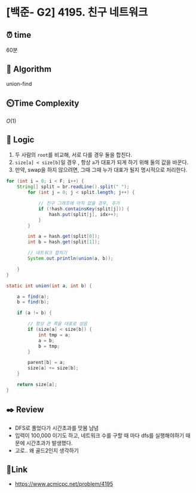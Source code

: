 
# [백준- G2] 4195. 친구 네트워크

## ⏰  **time**
60분

## :pushpin: **Algorithm**
union-find

## ⏲️**Time Complexity**
$O(1)$

## :round_pushpin: **Logic**

1. 두 사람의 `root`를 비교해, 서로 다를 경우 둘을 합친다.
2. `size[a] < size[b]`일 경우 , 항상 `a`가 대표가 되게 하기 위해 둘의 값을 바꾼다.
3. 만약, swap을 하지 않으려면, 그때 그때 누가 대표가 될지 명시적으로 처리한다.


```java
for (int i = 0; i < F; i++) {
	String[] split = br.readLine().split(" ");
		for (int j = 0; j < split.length; j++) {

			// 친구 그래프에 아직 없을 경우, 추가
			if (!hash.containsKey(split[j])) {
				hash.put(split[j], idx++);
			}
		}

		int a = hash.get(split[0]);
		int b = hash.get(split[1]);

		// 네트워크 합치기
		System.out.println(union(a, b));

	}
}
```

```java
static int union(int a, int b) {

	a = find(a);
	b = find(b);

	if (a != b) {

		// 항상 큰 쪽을 대표로 삼음
		if (size[a] < size[b]) {
			int tmp = a;
			a = b;
			b = tmp;
		}

		parent[b] = a;
		size[a] += size[b];
	}

	return size[a];
}
```

## :black_nib: **Review**
- DFS로 풀었다가 시간초과를 맛봄 냠념
- 입력이 100,000 이기도 하고, 네트워크 수를 구할 때 마다 dfs를 실행해야하기 때문에 시간초과가 발생했다.
- 고로.. 왜 골드2인지 생각하기


## 📡**Link**
- https://www.acmicpc.net/problem/4195

